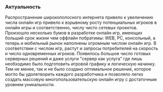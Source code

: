 ### Актуальность 
Распространение широкополосного интернета привело к увеличению числа онлайн игр привело к взрывному росту потенциальных игроков в онлайн игры и соответственно, числу чисто сетевых проектов. Произошло несколько бумов в разработке онлайн игр, имеющих больший срок жизни чем оффлайн побратимы: WEB, PC, консольный, а теперь и мобильный рынок наполнены огромным числом онлайн игр. 
В соответствии с числом игр, растут и запросы потребителей на скорость и число одновременных игроков. Появилось большое число готовых серверных решений и даже услуги "сервер как услуга" где лишь необходимо было подготовить игровой графику и логическую начинку.
Тем не менее, так и не было создано оптимальное решение, которое могло бы удолетворить каждого разработчика и позволяло легко создать массовую многопользовательскую онлайн игру с достаточным уровнем уникальности.
